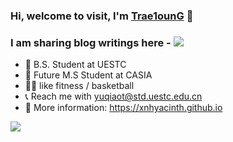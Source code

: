 ### Hi, welcome to visit, I'm [Trae1ounG](https://trae1oung.github.io/) 🤠 

### I am sharing blog writings here - <img src="https://img.shields.io/badge/小红书-8A2BE2" />

  


- 👻 B.S. Student at UESTC
- 📒 Future M.S Student at CASIA
- 🏋️‍♀️ like fitness / basketball
- 📞 Reach me with yuqiaot@std.uestc.edu.cn
- 🔎 More information: https://xnhyacinth.github.io

<a href="https://visitcount.itsvg.in">
  <img src="https://visitcount.itsvg.in/api?id=trae1oung&label=Profile%20Views&color=2&icon=6&pretty=false" />
</a>